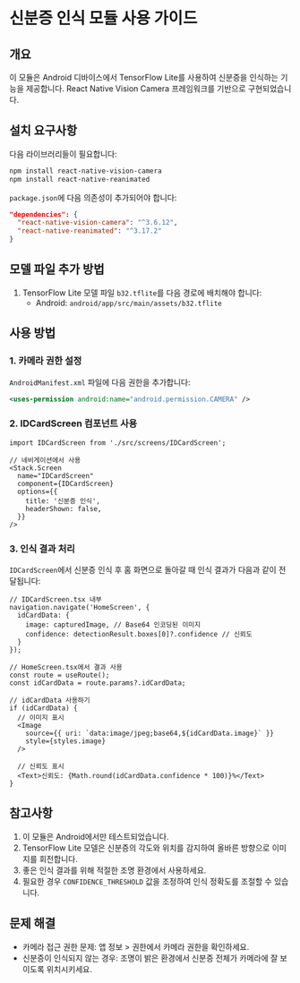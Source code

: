 # 신분증 인식 모듈 사용 가이드

## 개요
이 모듈은 Android 디바이스에서 TensorFlow Lite를 사용하여 신분증을 인식하는 기능을 제공합니다. 
React Native Vision Camera 프레임워크를 기반으로 구현되었습니다.

## 설치 요구사항

다음 라이브러리들이 필요합니다:

```bash
npm install react-native-vision-camera
npm install react-native-reanimated
```

`package.json`에 다음 의존성이 추가되어야 합니다:

```json
"dependencies": {
  "react-native-vision-camera": "^3.6.12",
  "react-native-reanimated": "^3.17.2"
}
```

## 모델 파일 추가 방법

1. TensorFlow Lite 모델 파일 `b32.tflite`를 다음 경로에 배치해야 합니다:
   - Android: `android/app/src/main/assets/b32.tflite`

## 사용 방법

### 1. 카메라 권한 설정

`AndroidManifest.xml` 파일에 다음 권한을 추가합니다:

```xml
<uses-permission android:name="android.permission.CAMERA" />
```

### 2. IDCardScreen 컴포넌트 사용

```tsx
import IDCardScreen from './src/screens/IDCardScreen';

// 네비게이션에서 사용
<Stack.Screen
  name="IDCardScreen"
  component={IDCardScreen}
  options={{
    title: '신분증 인식',
    headerShown: false,
  }}
/>
```

### 3. 인식 결과 처리

`IDCardScreen`에서 신분증 인식 후 홈 화면으로 돌아갈 때 인식 결과가 다음과 같이 전달됩니다:

```tsx
// IDCardScreen.tsx 내부
navigation.navigate('HomeScreen', { 
  idCardData: {
    image: capturedImage, // Base64 인코딩된 이미지
    confidence: detectionResult.boxes[0]?.confidence // 신뢰도
  }
});

// HomeScreen.tsx에서 결과 사용
const route = useRoute();
const idCardData = route.params?.idCardData;

// idCardData 사용하기
if (idCardData) {
  // 이미지 표시
  <Image 
    source={{ uri: `data:image/jpeg;base64,${idCardData.image}` }}
    style={styles.image}
  />
  
  // 신뢰도 표시
  <Text>신뢰도: {Math.round(idCardData.confidence * 100)}%</Text>
}
```

## 참고사항

1. 이 모듈은 Android에서만 테스트되었습니다.
2. TensorFlow Lite 모델은 신분증의 각도와 위치를 감지하여 올바른 방향으로 이미지를 회전합니다.
3. 좋은 인식 결과를 위해 적절한 조명 환경에서 사용하세요.
4. 필요한 경우 `CONFIDENCE_THRESHOLD` 값을 조정하여 인식 정확도를 조절할 수 있습니다.

## 문제 해결

- 카메라 접근 권한 문제: 앱 정보 > 권한에서 카메라 권한을 확인하세요.
- 신분증이 인식되지 않는 경우: 조명이 밝은 환경에서 신분증 전체가 카메라에 잘 보이도록 위치시키세요. 